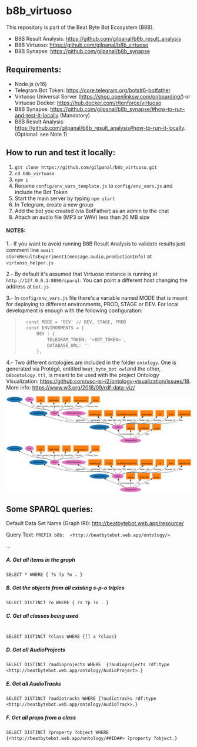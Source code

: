 # b8b_virtuoso

This repository is part of the Beat Byte Bot Ecosystem (B8B).

- B8B Result Analysis: https://github.com/gilpanal/b8b_result_analysis
- B8B Virtuoso: https://github.com/gilpanal/b8b_virtuoso
- B8B Synapse: https://github.com/gilpanal/b8b_synapse


## Requirements:
- Node.js (v16)
- Telegram Bot Token: https://core.telegram.org/bots#6-botfather
- Virtuoso Universal Server (https://shop.openlinksw.com/onboarding/) or Virtuoso Docker: https://hub.docker.com/r/tenforce/virtuoso
- B8B Synapse: https://github.com/gilpanal/b8b_synapse/#how-to-run-and-test-it-locally (Mandatory)
- B8B Result Analysis: https://github.com/gilpanal/b8b_result_analysis#how-to-run-it-locally. (Optional: see Note 1)

## How to run and test it locally:
1. ```git clone https://github.com/gilpanal/b8b_virtuoso.git```
2. ```cd b8b_virtuoso```
3. ```npm i```
4. Rename `config/env_vars_template.js` to `config/env_vars.js` and include the Bot Token
5. Start the main server by typing ```npm start```
6. In Telegram, create a new group
2. Add the bot you created (via BotFather) as an admin to the chat
3. Attach an audio file (MP3 or WAV) less than 20 MB size


#### NOTES:

1.- If you want to avoid running B8B Result Analysis to validate results just comment line ```await storeResultsExperiment1(message.audio,predictionInfo)``` at `virtuoso_helper.js`

2.- By default it's assumed that Virtuoso instance is running at `http://127.0.0.1:8890/sparql`. You can point a different host changing the address at `bot.js`

3.- In `config/env_vars.js` file there's a variable named MODE that is meant for deploying to different environments, PROD, STAGE or DEV. For local development is enough with the following configuration:

>       const MODE = 'DEV' // DEV, STAGE, PROD
>       const ENVIRONMENTS = {
>           DEV : {
>               TELEGRAM_TOKEN: '<BOT_TOKEN>',
>               DATABASE_URL: ''
>           },

4.- Two different ontologies are included in the folder `ontology`. One is generated via Protégé, entitled `beat_byte_bot.owl`and the other, `b8bontology.ttl`, is meant to be used with the project Ontology Visualization: https://github.com/usc-isi-i2/ontology-visualization/issues/18. More info: https://www.w3.org/2018/09/rdf-data-viz/

![Alt text](./ontology/example-ontology-visualization.svg)
<img src="./ontology/example-ontology-visualization.svg">

## Some SPARQL queries:

Default Data Set Name (Graph IRI):
http://beatbytebot.web.app/resource/

Query Text:
`PREFIX b8b:  <http://beatbytebot.web.app/ontology/>`

...


##### A. Get all items in the graph
```
SELECT * WHERE { ?s ?p ?o . }

```

##### B. Get the objects from all existing s-p-o triples
```
SELECT DISTINCT ?o WHERE { ?s ?p ?o . }

```

##### C. Get all classes being used
```

SELECT DISTINCT ?class WHERE {[] a ?class} 

```

##### D. Get all AudioProjects
```
SELECT DISTINCT ?audioprojects WHERE  {?audioprojects rdf:type <http://beatbytebot.web.app/ontology/AudioProject>.}

```

##### E. Get all AudioTracks
```
SELECT DISTINCT ?audiotracks WHERE {?audiotracks rdf:type <http://beatbytebot.web.app/ontology/AudioTrack>.}

```

##### F. Get all props from a class
```
SELECT DISTINCT ?property ?object WHERE {<http://beatbytebot.web.app/ontology/##ID##> ?property ?object.}

```

